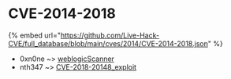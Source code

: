 # CVE-2014-2018
{% embed url="https://github.com/Live-Hack-CVE/full_database/blob/main/cves/2014/CVE-2014-2018.json" %}

* 0xn0ne ~> [weblogicScanner](https://www.alice-snow.ru/2014/database/cve-2014-2018/weblogicscanner-0xn0ne)
* nth347 ~> [CVE-2018-20148_exploit](https://www.alice-snow.ru/2014/database/cve-2014-2018/cve-2018-20148_exploit-nth347)